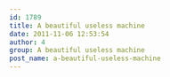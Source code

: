 ```yaml
---
id: 1789
title: A beautiful useless machine
date: 2011-11-06 12:53:54
author: 4
group: A beautiful useless machine
post_name: a-beautiful-useless-machine
---
```


